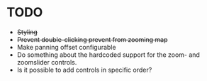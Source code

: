 TODO
====
 - <del>Styling</del>
 - <del>Prevent double-clicking prevent from zooming map</del>
 - Make panning offset configurable
 - Do something about the hardcoded support for the zoom- and zoomslider controls.
 - Is it possible to add controls in specific order?